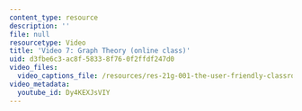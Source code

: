 ```yaml
---
content_type: resource
description: ''
file: null
resourcetype: Video
title: 'Video 7: Graph Theory (online class)'
uid: d3fbe6c3-ac8f-5833-8f76-0f2ffdf247d0
video_files:
  video_captions_file: /resources/res-21g-001-the-user-friendly-classroom-fall-2020/videos/video7-graph-theory/Dy4KEXJsVIY.vtt
video_metadata:
  youtube_id: Dy4KEXJsVIY
---
```

